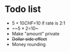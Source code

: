 # Todo list
- $5+10CHF=$10 if rate is 2:1
- ~~$5*2=$10~
- Make "amount" private
- ~~Dollar side effect~~
- Money rounding
